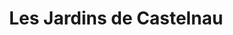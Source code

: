 ---
title: "Les Jardins de Castelnau"
url: /saint-jean-de-marsacq/les-jardins-de-castelnau/
shop: Hofladen
---